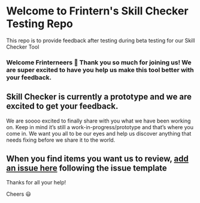 # Welcome to Frintern's Skill Checker Testing Repo
This repo is to provide feedback after testing during beta testing for our Skill Checker Tool

### Welcome Frinterneers :wave: Thank you so much for joining us! We are super excited to have you help us make this tool better with your feedback.

## Skill Checker is currently a prototype and we are excited to get your feedback.

We are soooo excited to finally share with you what we have been working on. Keep in mind it’s still a work-in-progress/prototype and that’s where you come in. We want you all to be our eyes and help us discover anything that needs fixing before we share it to the world.

## When you find items you want us to review, [add an issue here](https://github.com/frintern/skill-checker-testing/issues/new) following the issue template

Thanks for all your help!

Cheers :smiley:
